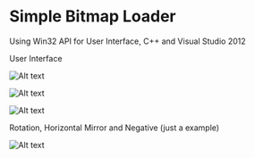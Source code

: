 Simple Bitmap Loader 
==========
Using Win32 API for User Interface, C++ and Visual Studio 2012

User Interface

![Alt text](http://i.imgur.com/zLy7BiF.png "Bitmap Selection")

![Alt text](http://i.imgur.com/1ouavJj.png "Editing Options")

![Alt text](http://i.imgur.com/L1nKl7Y.png)

Rotation, Horizontal Mirror and Negative (just a example)

![Alt text](http://i.imgur.com/4RJvojD.png)
